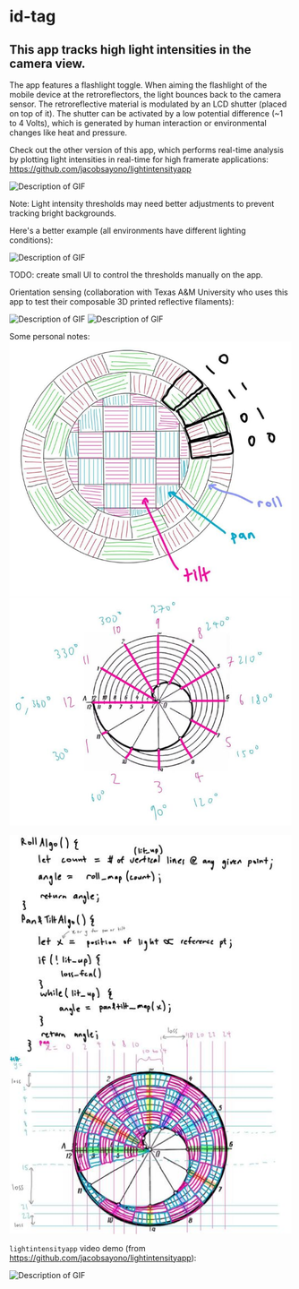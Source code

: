 # id-tag

## This app tracks high light intensities in the camera view.

The app features a flashlight toggle. When aiming the flashlight of the mobile device at the retroreflectors, the light bounces back to the camera sensor. The retroreflective material is modulated by an LCD shutter (placed on top of it). The shutter can be activated by a low potential difference (~1 to 4 Volts), which is generated by human interaction or environmental changes like heat and pressure.

Check out the other version of this app, which performs real-time analysis by plotting light intensities in real-time for high framerate applications: https://github.com/jacobsayono/lightintensityapp

![Description of GIF](/assets/IMG_5477.gif)

Note: Light intensity thresholds may need better adjustments to prevent tracking bright backgrounds.

Here's a better example (all environments have different lighting conditions):

![Description of GIF](/assets/20231012_171446.gif)

TODO: create small UI to control the thresholds manually on the app.

Orientation sensing (collaboration with Texas A&M University who uses this app to test their composable 3D printed reflective filaments):

![Description of GIF](/assets/outward.gif)
![Description of GIF](/assets/outward_1.gif)

Some personal notes:
![Description](/assets/rotary.jpg)
![Description](/assets/spiral.jpg)

![Description](/assets//decode.jpg)

`lightintensityapp` video demo (from https://github.com/jacobsayono/lightintensityapp):

![Description of GIF](/assets/rbb.gif)
